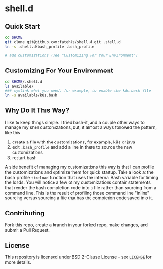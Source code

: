 # shell.d

## Quick Start

```bash
cd $HOME
git clone git@github.com:fatehks/shell.d.git .shell.d
ln -s .shell.d/bash_profile .bash_profile

# add customizations (see "Customizing For Your Environment")
```


## Customizing For Your Environment

```bash
cd $HOME/.shell.d
ls available/
### symlink what you need, for example, to enable the k8s.bash file
ln -s available/k8s.bash
```

## Why Do It This Way?

I like to keep things simple.  I tried bash-it, and a couple other
ways to manage my shell customizations, but, it almost always followed
the pattern, like this

1. create a file with the customizations, for example, k8s or java
2. edit `.bash_profile` and add a line in there to source the new
   customizations
3. restart bash

A side benefit of managing my customizations this way is that I can
profile the customizations and optimize them for quick startup.  Take
a look at the bash_profile `timeload` function that uses the internal
Bash variable for timing the loads.  You will notice a few of my
customizations contain statements that render the bash completion code
into a file rather than sourcing from a command line.  This is the
result of profiling those command line "inline" sourcing versus
sourcing a file that has the completion code saved into it.

## Contributing

Fork this repo, create a branch in your forked repo, make changes, and
submit a Pull Request.

## License

This repository is licensed under BSD 2-Clause License - see
[`LICENSE`](LICENSE) for more details.

